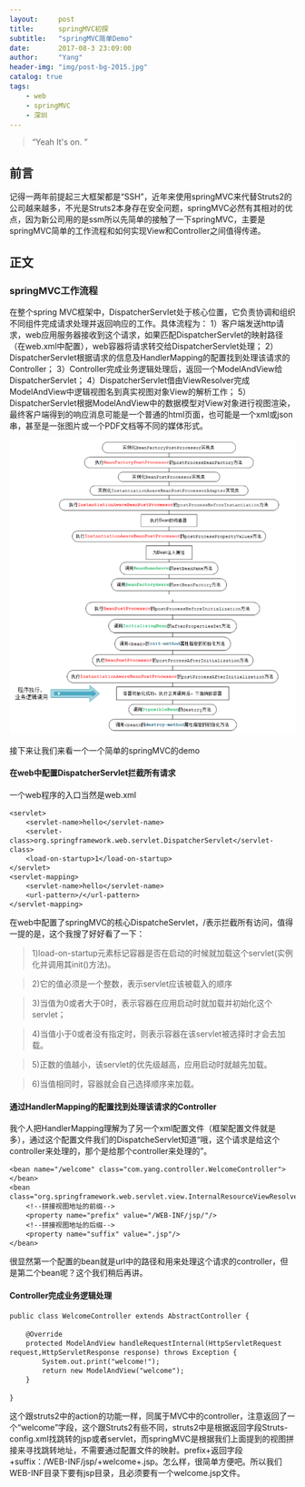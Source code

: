 ```yaml
---
layout:     post
title:      springMVC初探
subtitle:   "springMVC简单Demo"
date:       2017-08-3 23:09:00
author:     "Yang"
header-img: "img/post-bg-2015.jpg"
catalog: true
tags:
    - web
    - springMVC
    - 深圳
---
```


> “Yeah It's on. ”


## 前言

记得一两年前提起三大框架都是“SSH”，近年来使用springMVC来代替Struts2的公司越来越多，不光是Struts2本身存在安全问题，springMVC必然有其相对的优点，因为新公司用的是ssm所以先简单的接触了一下springMVC，主要是springMVC简单的工作流程和如何实现View和Controller之间值得传递。

## 正文

### springMVC工作流程

在整个spring MVC框架中，DispatcherServlet处于核心位置，它负责协调和组织不同组件完成请求处理并返回响应的工作。具体流程为：
1）客户端发送http请求，web应用服务器接收到这个请求，如果匹配DispatcherServlet的映射路径（在web.xml中配置），web容器将请求转交给DispatcherServlet处理；
2）DispatcherServlet根据请求的信息及HandlerMapping的配置找到处理该请求的Controller；
3）Controller完成业务逻辑处理后，返回一个ModelAndView给DispatcherServlet；
4）DispatcherServlet借由ViewResolver完成ModelAndView中逻辑视图名到真实视图对象View的解析工作；
5）DispatcherServlet根据ModelAndView中的数据模型对View对象进行视图渲染，最终客户端得到的响应消息可能是一个普通的html页面，也可能是一个xml或json串，甚至是一张图片或一个PDF文档等不同的媒体形式。

![](/img/in-post/post-spring-bean/bean-life.png) 

接下来让我们来看一个一个简单的springMVC的demo

#### 在web中配置DispatcherServlet拦截所有请求
一个web程序的入口当然是web.xml

	<servlet>
	    <servlet-name>hello</servlet-name>
	    <servlet-class>org.springframework.web.servlet.DispatcherServlet</servlet-class>
	    <load-on-startup>1</load-on-startup>
	</servlet>
	<servlet-mapping>
	    <servlet-name>hello</servlet-name>
	    <url-pattern>/</url-pattern>
	</servlet-mapping>
在web中配置了springMVC的核心DispatcheServlet，<url-pattern>/</url-pattern>表示拦截所有访问，值得一提的是<load-on-startup>，这个我搜了好好看了一下：

>1)load-on-startup元素标记容器是否在启动的时候就加载这个servlet(实例化并调用其init()方法)。

>2)它的值必须是一个整数，表示servlet应该被载入的顺序

>3)当值为0或者大于0时，表示容器在应用启动时就加载并初始化这个servlet；

>4)当值小于0或者没有指定时，则表示容器在该servlet被选择时才会去加载。

>5)正数的值越小，该servlet的优先级越高，应用启动时就越先加载。

>6)当值相同时，容器就会自己选择顺序来加载。

#### 通过HandlerMapping的配置找到处理该请求的Controller
我个人把HandlerMapping理解为了另一个xml配置文件（框架配置文件就是多），通过这个配置文件我们的DispatcheServlet知道“哦，这个请求是给这个controller来处理的，那个是给那个controller来处理的”。

	<bean name="/welcome" class="com.yang.controller.WelcomeController"></bean>
    <bean class="org.springframework.web.servlet.view.InternalResourceViewResolver">
        <!--拼接视图地址的前缀-->
        <property name="prefix" value="/WEB-INF/jsp/"/>
        <!--拼接视图地址的后缀-->
        <property name="suffix" value=".jsp"/>
    </bean>
很显然第一个配置的bean就是url中的路径和用来处理这个请求的controller，但是第二个bean呢？这个我们稍后再讲。

#### Controller完成业务逻辑处理

	public class WelcomeController extends AbstractController {

		@Override
		protected ModelAndView handleRequestInternal(HttpServletRequest request,HttpServletResponse response) throws Exception {
			System.out.print("welcome!");
	        return new ModelAndView("welcome");
		}
		
	}
这个跟struts2中的action的功能一样，同属于MVC中的controller，注意返回了一个“welcome”字段，这个跟Struts2有些不同，struts2中是根据返回字段Struts-config.xml找跳转的jsp或者servlet，而springMVC是根据我们上面提到的视图拼接来寻找跳转地址，不需要通过配置文件的映射。prefix+返回字段+suffix：/WEB-INF/jsp/+welcome+.jsp。怎么样，很简单方便吧。所以我们WEB-INF目录下要有jsp目录，且必须要有一个welcome.jsp文件。

